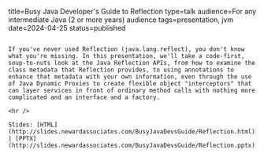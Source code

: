 title=Busy Java Developer's Guide to Reflection
type=talk
audience=For any intermediate Java (2 or more years) audience
tags=presentation, jvm
date=2024-04-25
status=published
~~~~~~

If you've never used Reflection (java.lang.reflect), you don't know what you're missing. In this presentation, we'll take a code-first, soup-to-nuts look at the Java Reflection APIs, from how to examine the class metadata that Reflection provides, to using annotations to enhance that metadata with your own information, even through the use of Java Dynamic Proxies to create flexible object "interceptors" that can layer services in front of ordinary method calls with nothing more complicated and an interface and a factory.
    
<hr />

Slides: [HTML](http://slides.newardassociates.com/BusyJavaDevsGuide/Reflection.html) | [PPTX](http://slides.newardassociates.com/BusyJavaDevsGuide/Reflection.pptx)

